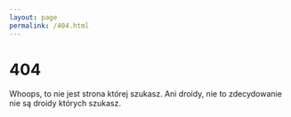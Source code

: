 ```yaml
---
layout: page
permalink: /404.html
---
```


# 404

Whoops, to nie jest strona której szukasz. Ani droidy, nie to zdecydowanie nie są droidy których szukasz.
